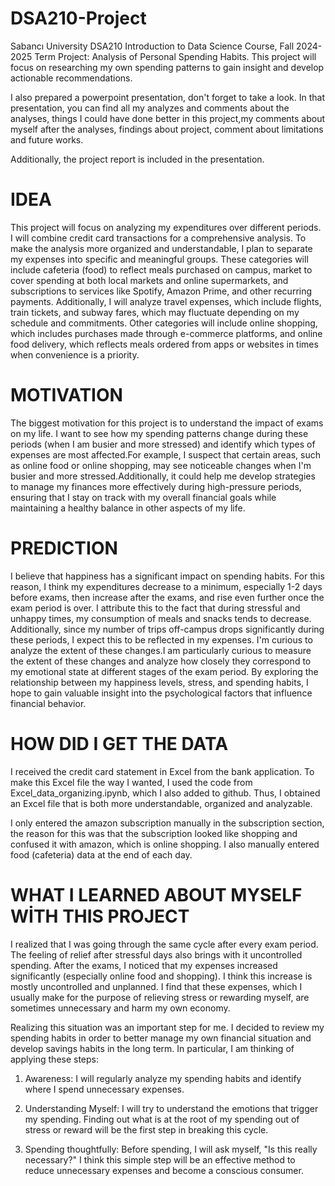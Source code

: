 # DSA210-Project
Sabancı University DSA210 Introduction to Data Science Course, Fall 2024-2025 Term Project: Analysis of Personal Spending Habits. This project will focus on researching my own spending patterns to gain insight and develop actionable recommendations.

I also prepared a powerpoint presentation, don't forget to take a look. In that presentation, you can find all my analyzes and comments about the analyses, things I could have done better in this project,my comments about myself after the analyses, findings about project, comment about limitations and future works. 

Additionally, the project report is included in the presentation.

# IDEA
This project will focus on analyzing my expenditures over different periods. I will combine credit card transactions for a comprehensive analysis. To make the analysis more organized and understandable, I plan to separate my expenses into specific and meaningful groups. These categories will include cafeteria (food) to reflect meals purchased on campus, market to cover spending at both local markets and online supermarkets, and subscriptions to services like Spotify, Amazon Prime, and other recurring payments. Additionally, I will analyze travel expenses, which include flights, train tickets, and subway fares, which may fluctuate depending on my schedule and commitments. Other categories will include online shopping, which includes purchases made through e-commerce platforms, and online food delivery, which reflects meals ordered from apps or websites in times when convenience is a priority.
# MOTIVATION
The biggest motivation for this project is to understand the impact of exams on my life. I want to see how my spending patterns change during these periods (when I am busier and more stressed) and identify which types of expenses are most affected.For example, I suspect that certain areas, such as online food or online shopping, may see noticeable changes when I'm busier and more stressed.Additionally, it could help me develop strategies to manage my finances more effectively during high-pressure periods, ensuring that I stay on track with my overall financial goals while maintaining a healthy balance in other aspects of my life.

# PREDICTION
I believe that happiness has a significant impact on spending habits. For this reason, I think my expenditures decrease to a minimum, especially 1-2 days before exams, then increase after the exams, and rise even further once the exam period is over. I attribute this to the fact that during stressful and unhappy times, my consumption of meals and snacks tends to decrease. Additionally, since my number of trips off-campus drops significantly during these periods, I expect this to be reflected in my expenses. I'm curious to analyze the extent of these changes.I am particularly curious to measure the extent of these changes and analyze how closely they correspond to my emotional state at different stages of the exam period. By exploring the relationship between my happiness levels, stress, and spending habits, I hope to gain valuable insight into the psychological factors that influence financial behavior.

# HOW DID I GET THE DATA
I received the credit card statement in Excel from the bank application. To make this Excel file the way I wanted, I used the code from Excel_data_organizing.ipynb, which I also added to github. Thus, I obtained an Excel file that is both more understandable, organized and analyzable.

I only entered the amazon subscription manually in the subscription section, the reason for this was that the subscription looked like shopping and confused it with amazon, which is online shopping. I also manually entered food (cafeteria) data at the end of each day.

# WHAT I LEARNED ABOUT MYSELF WİTH THIS PROJECT

I realized that I was going through the same cycle after every exam period. The feeling of relief after stressful days also brings with it uncontrolled spending. After the exams, I noticed that my expenses increased significantly (especially online food and shopping). I think this increase is mostly uncontrolled and unplanned. I find that these expenses, which I usually make for the purpose of relieving stress or rewarding myself, are sometimes unnecessary and harm my own economy.

Realizing this situation was an important step for me. I decided to review my spending habits in order to better manage my own financial situation and develop savings habits in the long term. In particular, I am thinking of applying these steps:

1. Awareness: I will regularly analyze my spending habits and identify where I spend unnecessary expenses.

2. Understanding Myself: I will try to understand the emotions that trigger my spending. Finding out what is at the root of my spending out of stress or reward will be the first step in breaking this cycle.

3. Spending thoughtfully: Before spending, I will ask myself, "Is this really necessary?" I think this simple step will be an effective method to reduce unnecessary expenses and become a conscious consumer.

